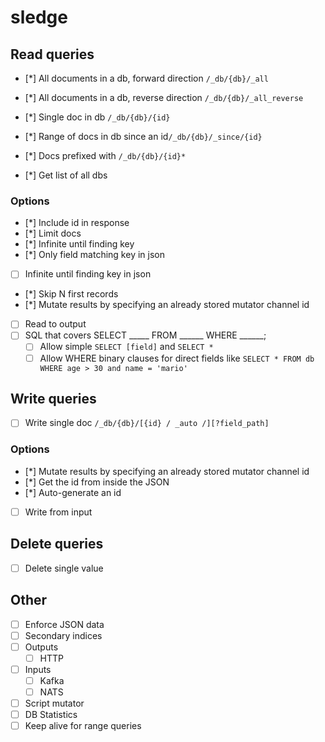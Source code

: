 # sledge

## Read queries
* [*] All documents in a db, forward direction `/_db/{db}/_all`
* [*] All documents in a db, reverse direction `/_db/{db}/_all_reverse`

* [*] Single doc in db `/_db/{db}/{id}`
* [*] Range of docs in db since an id`/_db/{db}/_since/{id}`

* [*] Docs prefixed with `/_db/{db}/{id}*`

* [*] Get list of all dbs

### Options
* [*] Include id in response
* [*] Limit docs
* [*] Infinite until finding key
* [*] Only field matching key in json
* [ ] Infinite until finding key in json
* [*] Skip N first records
* [*] Mutate results by specifying an already stored mutator channel id
* [ ] Read to output
* [ ] SQL that covers SELECT _____ FROM ______ WHERE ______;
    * [ ] Allow simple `SELECT [field]` and `SELECT *`
    * [ ] Allow WHERE binary clauses for direct fields like `SELECT * FROM db WHERE age > 30 and name = 'mario'`

## Write queries
* [ ] Write single doc `/_db/{db}/[{id} / _auto /][?field_path]`

### Options
* [*] Mutate results by specifying an already stored mutator channel id
* [*] Get the id from inside the JSON
* [*] Auto-generate an id
* [ ] Write from input

## Delete queries

* [ ] Delete single value

## Other

* [ ] Enforce JSON data
* [ ] Secondary indices
* [ ] Outputs
  * [ ] HTTP
* [ ] Inputs
  * [ ] Kafka
  * [ ] NATS
* [ ] Script mutator
* [ ] DB Statistics
* [ ] Keep alive for range queries
